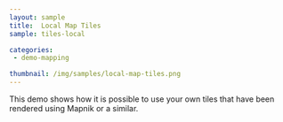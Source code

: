 ```yaml
---
layout: sample
title:  Local Map Tiles
sample: tiles-local

categories:
 - demo-mapping

thumbnail: /img/samples/local-map-tiles.png
---
```


This demo shows how it is possible to use your own tiles that have been rendered using Mapnik or a similar.
